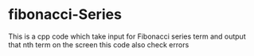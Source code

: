 # fibonacci-Series
This is a cpp code which take input for Fibonacci series term and output that nth term on the screen 
this code also check errors
